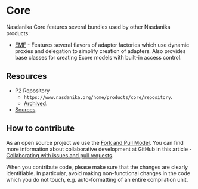# Core

Nasdanika Core features several bundles used by other Nasdanika products: 

* [EMF](emf.html) - Features several flavors of adapter factories which use dynamic proxies and delegation to simplify creation of adapters. Also provides base classes for creating Ecore models with built-in access control.

## Resources

* P2 Repository
    * ``https://www.nasdanika.org/home/products/core/repository``.
    * [Archived](https://www.nasdanika.org/home/products/core/org.nasdanika.core.repository-1.0.0-SNAPSHOT.zip).
* [Sources](nasdanika-core.zip).
 
## How to contribute

As an open source project we use the [Fork and Pull Model](https://help.github.com/articles/about-collaborative-development-models/).
You can find more information about collaborative development at GitHub in this article - [Collaborating with issues and pull requests](https://help.github.com/categories/collaborating-with-issues-and-pull-requests).

When you contribute code, please make sure that the changes are clearly identifiable. In particular, avoid making non-functional changes in the code which you do not touch, 
e.g. auto-formatting of an entire compilation unit. 

